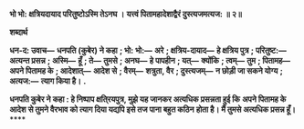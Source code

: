 **भो भो: क्षत्रियदायाद परितुष्टोऽस्मि तेऽनघ ।** **यत्त्वं पितामहादेशाद्वैरं दुस्त्यजमत्यज: ॥ २॥** 

**शब्दार्थ** 

**धन-द: उवाच—** **धनपति (कुबेर) ने कहा** **; भो: भो:—** **अरे** **; क्षत्रिय-दायाद—** **हे क्षत्रिय पुत्र** **; परितुष्ट:—** **अत्यन्त प्रसन्न** **; अस्मि—** **हूँ** **; ते—** **तुमसे** **; अनघ—** **हे पापहीन** **; यत्—** **क्योंकि** **; त्वम्—** **तुम** **; पितामह—** **अपने पितामह के** **; आदेशात्—** **आदेश से** **; वैरम्—** **शत्रुता, वैर** **; दुस्त्यजम्—** **न छोड़ी जा सकने योग्य** **; अत्यज:—** **त्याग किया है।** **.** 

**धनपति कुबेर ने कहा : हे निष्पाप क्षति्रयपुत्र, मुझे यह जानकर अत्यधिक प्रसन्नता हुई कि** **अपने पितामह के आदेश से तुमने वैरभाव को त्याग दिया यद्यपि इसे तज पाना बहुत कठिन** **होता है। मैं तुमसे अत्यधिक प्रसन्न हूँ।** **** 